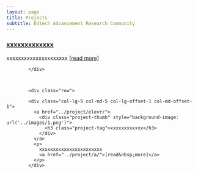 ```yaml
---
layout: page
title: Projects
subtitle: Edtech Advancement Research Community
---
```


<div class="col-lg-5 col-md-5">
              <a href="../project/tutoring-system/">
                <div class="project-thumb" style="background-image: url('../images/1.png')">
                  <h3 class="project-tag">xxxxxxxxxxxxx</h3>
                </div>
              </a>
              <p>
                xxxxxxxxxxxxxxxxxxxxx
                <a href="../project/a/">[read&nbsp;more]</a>
              </p>
            </div>

            </div>



            <div class="row">

            <div class="col-lg-5 col-md-5 col-lg-offset-1 col-md-offset-1">
              <a href="../project/elevr/">
                <div class="project-thumb" style="background-image: url('../images/1.png')">
                  <h3 class="project-tag">xxxxxxxxxxxx</h3>
                </div>
              </a>
              <p>
                xxxxxxxxxxxxxxxxxxxxxxx
                <a href="../project/a/">[read&nbsp;more]</a>
              </p>
            </div>
